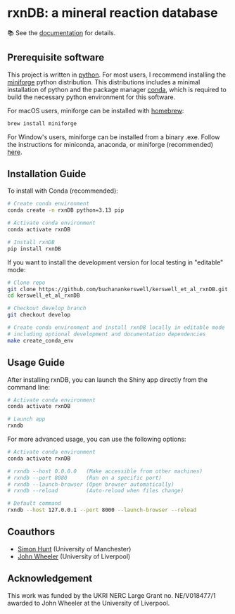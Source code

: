 # rxnDB: a mineral reaction database

📚 See the [documentation](https://kerswell-et-al-rxndb.readthedocs.io/en/latest/) for details.

## Prerequisite software

This project is written in [python](https://www.python.org). For most users, I recommend installing the [miniforge](https://github.com/conda-forge/miniforge) python distribution. This distributions includes a minimal installation of python and the package manager [conda](https://docs.conda.io/en/latest/), which is required to build the necessary python environment for this software.

For macOS users, miniforge can be installed with [homebrew](https://brew.sh):

```bash
brew install miniforge
```

For Window's users, miniforge can be installed from a binary .exe. Follow the instructions for miniconda, anaconda, or miniforge (recommended) [here](https://docs.conda.io/projects/conda/en/stable/user-guide/install/windows.html).

## Installation Guide

To install with Conda (recommended):

``` bash
# Create conda environment
conda create -n rxnDB python=3.13 pip

# Activate conda environment
conda activate rxnDB

# Install rxnDB
pip install rxnDB
```

If you want to install the development version for local testing in "editable" mode:

``` bash
# Clone repo
git clone https://github.com/buchanankerswell/kerswell_et_al_rxnDB.git
cd kerswell_et_al_rxnDB

# Checkout develop branch
git checkout develop

# Create conda environment and install rxnDB locally in editable mode
# including optional development and documentation dependencies
make create_conda_env
```

## Usage Guide

After installing rxnDB, you can launch the Shiny app directly from the command line:

``` bash
# Activate conda environment
conda activate rxnDB

# Launch app
rxndb
```

For more advanced usage, you can use the following options:

``` bash
# Activate conda environment
conda activate rxnDB

# rxndb --host 0.0.0.0   (Make accessible from other machines)
# rxndb --port 8080      (Run on a specific port)
# rxndb --launch-browser (Open browser automatically)
# rxndb --reload         (Auto-reload when files change)

# Default command
rxndb --host 127.0.0.1 --port 8000 --launch-browser --reload
```

## Coauthors

 - [Simon Hunt](https://research.manchester.ac.uk/en/persons/simon.hunt) (University of Manchester)
 - [John Wheeler](https://scholar.google.co.uk/citations?user=jsfp2-8AAAAJ&hl=en) (University of Liverpool)

## Acknowledgement

This work was funded by the UKRI NERC Large Grant no. NE/V018477/1 awarded to John Wheeler at the University of Liverpool.

